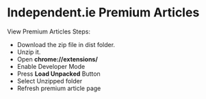 # Independent.ie Premium Articles

View Premium Articles Steps:

- Download the zip file in dist folder.
- Unzip it.
- Open **chrome://extensions/**
- Enable Developer Mode
- Press **Load Unpacked** Button
- Select Unzipped folder
- Refresh premium article page

